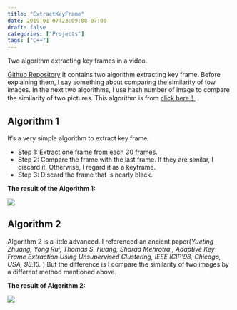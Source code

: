```yaml
---
title: "ExtractKeyFrame"
date: 2019-01-07T23:09:08-07:00
draft: false
categories: ["Projects"]
tags: ["C++"]
---
```

Two algorithm extracting key frames in a video.
<!--more-->
[Github Repository](https://github.com/shuaiqifeiyang/ExtractKeyFrame)
It contains two algorithm extracting key frame. Before explaining them, I say something about comparing the similarity of tow images. In the next two algorithms, I use hash number of image to compare the similarity of two pictures. This algorithm is from [click here！](https://blog.csdn.net/fengbingchun/article/details/42153261) . 

## Algorithm 1

It‘s a very simple algorithm to extract key frame.

* Step 1: Extract one frame from each 30 frames.
* Step 2: Compare the frame with the last frame. If they are similar, I discard it. Otherwise, I regard it as a keyframe.
* Step 3: Discard the frame that is nearly black.

**The result of the Algorithm 1:**

![](https://github.com/zjulzy/ExtractKeyFrame/blob/master/testcase/result1.png?raw=true)

## Algorithm 2

Algorithm 2 is a little advanced. I referenced an ancient paper(*Yueting Zhuang, Yong Rui, Thomas S. Huang,*
*Sharad  Mehrotra., Adaptive Key Frame Extraction Using Unsupervised Clustering, IEEE ICIP'98, Chicago, USA, 98.10.*</u> )   But the difference is I compare the similarity of two images by a different method mentioned above.

**The result of Algorithm 2:**

![](https://github.com/zjulzy/ExtractKeyFrame/blob/master/testcase/result2.png?raw=true)
